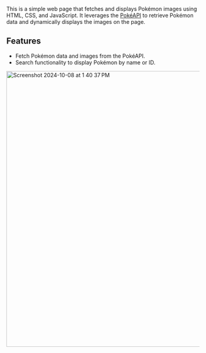 This is a simple web page that fetches and displays Pokémon images using HTML, CSS, and JavaScript. It leverages the [PokéAPI](https://pokeapi.co/) to retrieve Pokémon data and dynamically displays the images on the page.

 ## Features
 
- Fetch Pokémon data and images from the PokéAPI.
- Search functionality to display Pokémon by name or ID.
<img width="720" alt="Screenshot 2024-10-08 at 1 40 37 PM" src="https://github.com/user-attachments/assets/f3ecc935-a276-4e67-900f-b4211d84298a">
